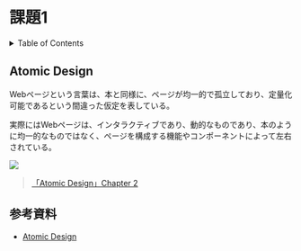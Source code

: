 # 課題1

<!-- START doctoc generated TOC please keep comment here to allow auto update -->
<!-- DON'T EDIT THIS SECTION, INSTEAD RE-RUN doctoc TO UPDATE -->
<details>
<summary>Table of Contents</summary>

- [Atomic Design](#atomic-design)
- [参考資料](#%E5%8F%82%E8%80%83%E8%B3%87%E6%96%99)

</details>
<!-- END doctoc generated TOC please keep comment here to allow auto update -->

## Atomic Design

Webページという言葉は、本と同様に、ページが均一的で孤立しており、定量化可能であるという間違った仮定を表している。

実際にはWebページは、インタラクティブであり、動的なものであり、本のように均一的なものではなく、ページを構成する機能やコンポーネントによって左右されている。


![](https://atomicdesign.bradfrost.com/images/content/atomic-design-process.png)

> [「Atomic Design」Chapter 2](https://atomicdesign.bradfrost.com/chapter-2/#the-atomic-design-methodology)



## 参考資料

- [Atomic Design](https://atomicdesign.bradfrost.com/table-of-contents/)
